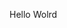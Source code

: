 Hello Wolrd



































































































































































































































































































































































































































































































































































































































































































































































































































































































































































































































































































































































































































































































































































































































































































































































































































































































































































































































































































































































































































































































































































































































































































































































































































































































































































































































































































































































































































































































































































































































































































































































































































































































































































































































































































































































































































































































































































































































































































































































































































































































































































































































































































































































































































































































































































































































































































































































































































































































































































































































































































































































































































































































































































































































































































































































































































